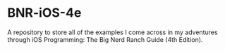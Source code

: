 BNR-iOS-4e
==========

A repository to store all of the examples I come across in my adventures through iOS Programming: The Big Nerd Ranch Guide (4th Edition).